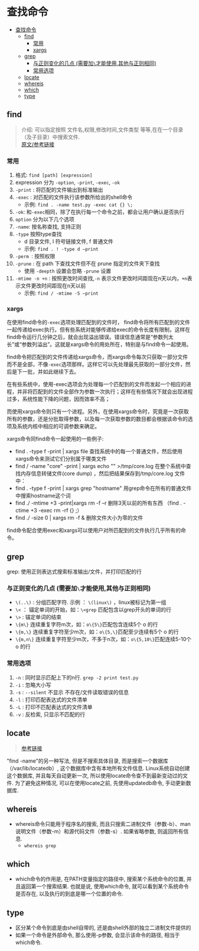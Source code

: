 # 查找命令

<!-- TOC -->

- [查找命令](#查找命令)
    - [find](#find)
        - [常用](#常用)
        - [xargs](#xargs)
    - [grep](#grep)
        - [与正则变化的几点 (需要加`\`才能使用,其他与正则相同)](#与正则变化的几点-需要加\才能使用其他与正则相同)
        - [常用选项](#常用选项)
    - [locate](#locate)
    - [whereis](#whereis)
    - [which](#which)
    - [type](#type)

<!-- /TOC -->

## find
> 介绍: 可以指定按照 文件名,权限,修改时间,文件类型 等等,在在一个目录（及子目录）中搜索文件.   
> [原文/参考链接](http://www.cnblogs.com/skynet/archive/2010/12/25/1916873.html)

### 常用
1. 格式: `find [path] [expression]`
2. expression 分为 `-option`, `-print`, `-exec`, `-ok`
3. `-print` : 将匹配的文件输出到标准输出
3. `-exec` : 对匹配的文件执行该参数所给出的shell命令
    - 示例: `find . -name test.py -exec cat {} \;`
3. `-ok`: 和`-exec`相同，除了在执行每一个命令之前，都会让用户确认是否执行
4. `option` 分为以下几个选项
4. `-name`: 按名称查找, 支持正则
4. `-type` 按照type查找
    - d 目录文件, l 符号链接文件, f 普通文件
    - 示例: `find . ! -type d –print`
4. `-perm `: 按照权限
4. `-prune` : 在 path 下查找文件但不在 prune 指定的文件夹下查找
    - 使用 `-deepth` 设置会忽略 `-prune` 设置
4. `-mtime -n +n` : 按照更改时间查找,`-n` 表示文件更改时间距现在n天以内，`+n`表示文件更改时间距现在n天以前
    - 示例: `find / -mtime -5 –print`

### xargs
在使用find命令的`-exec`选项处理匹配到的文件时， find命令将所有匹配到的文件一起传递给exec执行。但有些系统对能够传递给exec的命令长度有限制，这样在find命令运行几分钟之后，就会出现溢出错误。错误信息通常是“参数列太长”或“参数列溢出”。这就是xargs命令的用处所在，特别是与find命令一起使用。

find命令把匹配到的文件传递给xargs命令，而xargs命令每次只获取一部分文件而不是全部，不像`-exec`选项那样。这样它可以先处理最先获取的一部分文件，然后是下一批，并如此继续下去。

在有些系统中，使用-exec选项会为处理每一个匹配到的文件而发起一个相应的进程，并非将匹配到的文件全部作为参数一次执行；这样在有些情况下就会出现进程过多，系统性能下降的问题，因而效率不高；

而使用xargs命令则只有一个进程。另外，在使用xargs命令时，究竟是一次获取所有的参数，还是分批取得参数，以及每一次获取参数的数目都会根据该命令的选项及系统内核中相应的可调参数来确定。

xargs命令同find命令一起使用的一些例子:
- find . -type f -print | xargs file 查找系统中的每一个普通文件，然后使用xargs命令来测试它们分别属于哪类文件
- find / -name "core" -print | xargs echo "" >/tmp/core.log 在整个系统中查找内存信息转储文件(core dump) ，然后把结果保存到/tmp/core.log 文件中：
- find . -type f -print | xargs grep "hostname" 用grep命令在所有的普通文件中搜索hostname这个词
- find ./ -mtime +3 -print|xargs rm -f –r 删除3天以前的所有东西 （find . -ctime +3 -exec rm -rf {} \;）
- find ./ -size 0 | xargs rm -f & 删除文件大小为零的文件

find命令配合使用exec和xargs可以使用户对所匹配到的文件执行几乎所有的命令。

## grep
grep: 使用正则表达式搜索标准输出/文件，并打印匹配的行

### 与正则变化的几点 (需要加`\`才能使用,其他与正则相同)
- `\(..\)` : 分组匹配字符. 示例 ： `\(linux\)` ，linux被标记为第一组
- `\<` ： 锚定单词的开始，如：`\<grep` 匹配包含以grep开头的单词的行
- `\>` : 锚定单词的结束
- `\{m\}` 连续重复字符m次，如：`o\{5\}`匹配包含连续5个 o 的行
- `\{m,\}` 连续重复字符至少m次，如：`o\{5,\}`匹配至少连续有5个 o 的行
- `\{m,n\}` 连续重复字符至少m次，不多于n次，如：`o\{5,10\}`匹配连续5-10个 o 的行

### 常用选项
1. `-n` : 同时显示匹配上下的n行. `grep -2 print test.py`
1. `-i` : 忽略大小写
1. `-s` : `--silent` 不显示 不存在/文件读取错误的信息
2. `-l` : 打印匹配表达式的文件清单
2. `-L` : 打印不匹配表达式的文件清单
3. `-v` : 反检索, 只显示不匹配的行


## locate
> [参考链接](https://wiki.archlinux.org/index.php/Locale)

"find -name"的另一种写法, 但是不搜索具体目录, 而是搜索一个数据库（/var/lib/locatedb）, 这个数据库中含有本地所有文件信息. Linux系统自动创建这个数据库, 并且每天自动更新一次, 所以使用locate命令查不到最新变动过的文件. 为了避免这种情况, 可以在使用locate之前, 先使用updatedb命令, 手动更新数据库. 

## whereis
- whereis命令只能用于程序名的搜索, 而且只搜索二进制文件（参数-b）、man说明文件（参数-m）和源代码文件（参数-s）. 如果省略参数, 则返回所有信息. 
    - `whereis grep`

## which
- which命令的作用是, 在PATH变量指定的路径中, 搜索某个系统命令的位置, 并且返回第一个搜索结果. 也就是说, 使用which命令, 就可以看到某个系统命令是否存在, 以及执行的到底是哪一个位置的命令. 

## type
- 区分某个命令到底是由shell自带的, 还是由shell外部的独立二进制文件提供的
- 如果一个命令是外部命令, 那么使用-p参数, 会显示该命令的路径, 相当于which命令. 